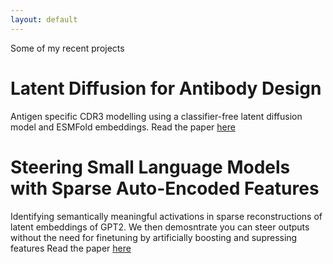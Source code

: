 ```yaml
---
layout: default
---
```


Some of my recent projects

# Latent Diffusion for Antibody Design

Antigen specific CDR3 modelling using a classifier-free latent diffusion model and ESMFold embeddings. Read the paper [here](./papers/ESMDiff.pdf)


# Steering Small Language Models with Sparse Auto-Encoded Features
Identifying semantically meaningful activations in sparse reconstructions of latent embeddings of GPT2. We then demosntrate you can steer outputs without the need for finetuning by 
artificially boosting and supressing features Read the paper [here](./papers/SAE_Steering.pdf)
